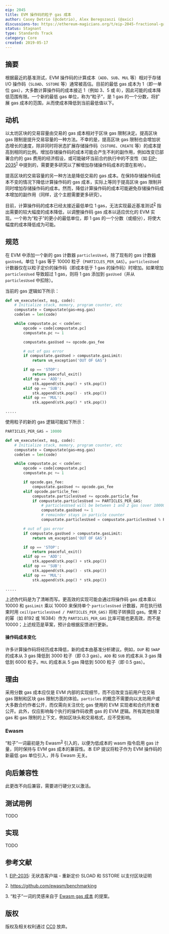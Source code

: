 ```yaml
---
eip: 2045
title: EVM 操作码的粒子 gas 成本
author: Casey Detrio (@cdetrio), Alex Beregszaszi (@axic)
discussions-to: https://ethereum-magicians.org/t/eip-2045-fractional-gas-costs/3311
status: Stagnant
type: Standards Track
category: Core
created: 2019-05-17
---
```


## 摘要
根据最近的基准测试，EVM 操作码的计算成本（`ADD`、`SUB`、`MUL` 等）相对于存储 I/O 操作码（`SLOAD`、`SSTORE` 等）通常被高估。目前的最低 gas 成本为 1（即一单位 gas），大多数计算操作码的成本接近 1（例如 3、5 或 8），因此可能的成本降低范围有限。一个新的最低 gas 单位，称为“粒子”，是 1 gas 的一个分数，将扩展 gas 成本的范围，从而使成本降低到当前最低值以下。

## 动机
以太坊区块的交易容量由交易的 gas 成本相对于区块 gas 限制决定。提高区块 gas 限制是提升交易容量的一种方法。不幸的是，提高区块 gas 限制也会增加状态增长的速度，除非同时将状态扩展存储操作码（`SSTORE`、`CREATE` 等）的成本提高到相同的比例。增加存储操作码的成本可能会产生不利的副作用，例如改变已部署合约的 gas 费用的经济假设，或可能破坏当前合约执行中的不变性（如 [EIP-2035](./eip-2035.md)<sup>[1](#eip2035)</sup> 中提到的，需要更多研究以了解增加存储操作码成本的潜在影响）。

提高区块的交易容量的另一种方法是降低交易的 gas 成本。在保持存储操作码成本不变的情况下降低计算操作码的 gas 成本，实际上等同于提高区块 gas 限制并同时增加存储操作码的成本。然而，降低计算操作码的成本可能避免存储操作码成本增加的副作用（同样，这个主题需要更多研究）。

目前，计算操作码的成本已经太接近最低单位 1 gas，无法实现最近基准测试<sup>[2](#evmbenchmarks)</sup> 指出需要的较大幅度的成本降低，以调整操作码 gas 成本以适应优化的 EVM 实现。一个称为“粒子”的更小的最低单位，即 1 gas 的一个分数（或细分），将使大幅度的成本降低成为可能。

## 规范
在 EVM 中添加一个新的 gas 计数器 `particlesUsed`，除了现有的 gas 计数器 `gasUsed`。单位 1 gas 等于 10000 粒子（`PARTICLES_PER_GAS`）。`particlesUsed` 计数器仅在以粒子定价的操作码（即成本低于 1 gas 的操作码）时增加。如果增加 `particlesUsed` 导致超过 1 gas，则将 1 gas 添加到 `gasUsed`（并从 `particlesUsed` 中扣除）。

当前的 gas 逻辑如下所示：
```python
def vm_execute(ext, msg, code):
    # Initialize stack, memory, program counter, etc
    compustate = Compustate(gas=msg.gas)
    codelen = len(code)

    while compustate.pc < codelen:
        opcode = code[compustate.pc]
        compustate.pc += 1

        compustate.gasUsed += opcode.gas_fee

        # out of gas error
        if compustate.gasUsed > compustate.gasLimit:
            return vm_exception('OUT OF GAS')

        if op == 'STOP':
            return peaceful_exit()
        elif op == 'ADD':
            stk.append(stk.pop() + stk.pop())
        elif op == 'SUB':
            stk.append(stk.pop() - stk.pop())
        elif op == 'MUL':
            stk.append(stk.pop() * stk.pop())

.....
```

使用粒子的新的 gas 逻辑可能如下所示：
```python
PARTICLES_PER_GAS = 10000

def vm_execute(ext, msg, code):
    # Initialize stack, memory, program counter, etc
    compustate = Compustate(gas=msg.gas)
    codelen = len(code)

    while compustate.pc < codelen:
        opcode = code[compustate.pc]
        compustate.pc += 1

        if opcode.gas_fee:
            compustate.gasUsed += opcode.gas_fee
        elif opcode.particle_fee:
            compustate.particlesUsed += opcode.particle_fee
            if compustate.particlesUsed >= PARTICLES_PER_GAS:
                # particlesUsed will be between 1 and 2 gas (over 10000 but under 20000)
                compustate.gasUsed += 1
                # remainder stays in particle counter
                compustate.particlesUsed = compustate.particlesUsed % PARTICLES_PER_GAS

        # out of gas error
        if compustate.gasUsed > compustate.gasLimit:
            return vm_exception('OUT OF GAS')

        if op == 'STOP':
            return peaceful_exit()
        elif op == 'ADD':
            stk.append(stk.pop() + stk.pop())
        elif op == 'SUB':
            stk.append(stk.pop() - stk.pop())
        elif op == 'MUL':
            stk.append(stk.pop() * stk.pop())

.....
```

上述伪代码是为了清晰而写。更高效的实现可能会通过将操作码 gas 成本乘以 10000 和 `gasLimit` 乘以 10000 来保持单个 `particlesUsed` 计数器，并在执行结束时用 `ceil(particlesUsed / PARTICLES_PER_GAS)` 将粒子转换回 gas。使用 2 的幂（如 8192 或 16384）作为 `PARTICLES_PER_GAS` 比率可能也更高效，而不是 10000；上述规范是草案，预计会根据反馈进行更新。

#### 操作码成本变化
许多计算操作码将经历成本降低，新的成本由基准分析建议。例如，`DUP` 和 `SWAP` 的成本从 3 gas 降低到 3000 粒子（即 0.3 gas）。`ADD` 和 `SUB` 的成本从 3 gas 降低到 6000 粒子。`MUL` 的成本从 5 gas 降低到 5000 粒子（即 0.5 gas）。

## 理由
采用分数 gas 成本应仅是 EVM 内部的实现细节，而不应改变当前用户在交易 gas 限制和区块 gas 限制方面的体验。`particles` 的概念不需要向以太坊用户或大多数合约作者公开，而仅需向关注优化 gas 使用的 EVM 实现者和合约开发者公开。此外，仅应影响每个执行的操作码收费 gas 的 EVM 逻辑。所有其他处理 gas 和 gas 限制的上下文，例如区块头和交易格式，应不受影响。

### Ewasm
“粒子”一词最初是为 Ewasm<sup>[3](#particle)</sup> 引入的，以便为低成本的 wasm 指令启用 gas 计量，同时保持与 EVM gas 成本的兼容性。本 EIP 提议将粒子作为 EVM 操作码的新最低 gas 单位引入，并与 Ewasm 无关。

## 向后兼容性
此更改不向后兼容，需要进行硬分叉以激活。

## 测试用例
TODO

## 实现
TODO

## 参考文献
<a name="eip2035">1</a>. [EIP-2035](./eip-2035.md): 无状态客户端 - 重新定价 SLOAD 和 SSTORE 以支付区块证明

<a name="evmbenchmarks">2</a>. https://github.com/ewasm/benchmarking

<a name="particle">3</a>. “粒子”一词的灵感来自于 [Ewasm gas 成本](https://github.com/ewasm/design/blob/e77d8e3de42784f40a803a23f58ef06881142d9f/determining_wasm_gas_costs.md) 的提案。

## 版权
版权及相关权利通过 [CC0](../LICENSE.md) 放弃。